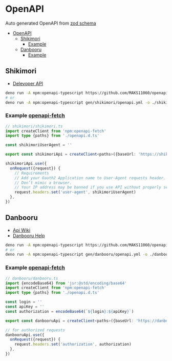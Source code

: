 # OpenAPI

Auto generated OpenAPI from [zod schema](https://zod.dev/)

- [OpenAPI](#openapi)
  - [Shikimori](#shikimori)
    - [Example](#example-openapi-fetch)
  - [Danbooru](#danbooru)
    - [Example](#example-openapi-fetch-1)

## Shikimori

- [Delevoper API](https://shikimori.one/api/doc)

```sh
deno run -A npm:openapi-typescript https://github.com/MAKS11060/openapi/releases/latest/download/shikimori.openapi.yml -o ./shikimori/openapi.d.ts
# or
deno run -A npm:openapi-typescript gen/shikimori/openapi.yml -o ./shikimori/openapi.d.ts
```

### Example [openapi-fetch](https://openapi-ts.dev/openapi-fetch/)

```ts
// shikimori/shikimori.ts
import createClient from 'npm:openapi-fetch'
import type {paths} from './openapi.d.ts'

const shikimoriUserAgent = ''

export const shikimoriApi = createClient<paths>({baseUrl: 'https://shikimori.one'})

shikimoriApi.use({
  onRequest({request}) {
    // Requirements
    // Add your Oauth2 Application name to User-Agent requests header.
    // Don’t mimic a browser.
    // Your IP address may be banned if you use API without properly set User-Agent header.
    request.headers.set('user-agent', shikimoriUserAgent)
  },
})
```

## Danbooru

- [Api Wiki](https://danbooru.donmai.us/wiki_pages/help:api)
- [Danbooru Help](https://danbooru.donmai.us/wiki_pages/help:toc#dtext-developer_guide)

```sh
deno run -A npm:openapi-typescript https://github.com/MAKS11060/openapi/releases/latest/download/danbooru.openapi.yml -o ./danbooru/openapi.d.ts
# or
deno run -A npm:openapi-typescript gen/danbooru/openapi.yml -o ./danbooru/openapi.d.ts
```

### Example [openapi-fetch](https://openapi-ts.dev/openapi-fetch/)

```ts
// danbooru/danbooru.ts
import {encodeBase64} from 'jsr:@std/encoding/base64'
import createClient from 'npm:openapi-fetch'
import type {paths} from './openapi.d.ts'

const login = ''
const apiKey = ''
const authorization = encodeBase64(`${login}:${apiKey}`)

export const danbooruApi = createClient<paths>({baseUrl: 'https://danbooru.donmai.us'})

// for authorized requests
danbooruApi.use({
  onRequest({request}) {
    request.headers.set('authorization', authorization)
  },
})
```
